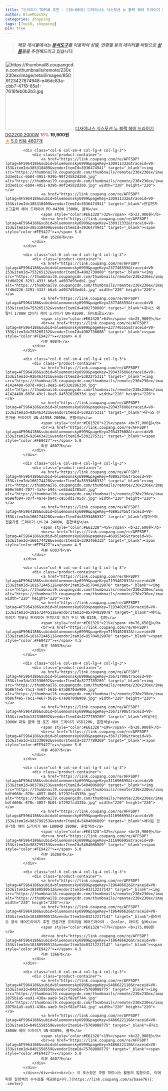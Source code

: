 ```yaml
---
title: "드라이기 TOP10 추천 - [10~60대] 디자이너스 식스모션 뉴 블랙 헤어 드라이기 DG2200 2000W"
author: BlueMoonSky
categories: shopping
tags: [Top10, shopping]
pin: true
---
```


> ##### 해당 게시물에서는 [**분석도구**](https://itemscout.io/)를 이용하여 **성별**, **연령별** 등의 데이터를 바탕으로 [**상품**](https://link.coupang.com/a/baae76)들을 추천해드리고 있습니다.
<div class="container"><div class="row">
            <div class="col-6 col-sm-4 col-lg-4 col-lg-3">
                <div class="product-container">
                    <a href="https://link.coupang.com/re/AFFSDP?lptag=AF5964186&subid=bluemoonsky6999&pageKey=6700120405&traceid=V0-153&itemId=15515982566&vendorItemId=82735232467" target="_blank"><img src="https://thumbnail8.coupangcdn.com/thumbnails/remote/230x230ex/image/retail/images/8509123427874948-e46dc83a-cbb7-47f8-85a1-7616feb0b2b3.jpg" alt="https://thumbnail8.coupangcdn.com/thumbnails/remote/230x230ex/image/retail/images/8509123427874948-e46dc83a-cbb7-47f8-85a1-7616feb0b2b3.jpg" width="220" height="220"></a>
                    <a href="https://link.coupang.com/re/AFFSDP?lptag=AF5964186&subid=bluemoonsky6999&pageKey=6700120405&traceid=V0-153&itemId=15515982566&vendorItemId=82735232467" target="_blank">디자이너스 식스모션 뉴 블랙 헤어 드라이기 DG2200 2000W</a>
                    <span style="color:#E61328">18%</span> <b>19,900원</b>
                    <br><a href="https://link.coupang.com/re/AFFSDP?lptag=AF5964186&subid=bluemoonsky6999&pageKey=6700120405&traceid=V0-153&itemId=15515982566&vendorItemId=82735232467" target="_blank"><span style="color:#FE9427">★</span> 5.0
                    리뷰 4607개</a>
                </div>
            </div>
            
            <div class="col-6 col-sm-4 col-lg-4 col-lg-3">
                <div class="product-container">
                    <a href="https://link.coupang.com/re/AFFSDP?lptag=AF5964186&subid=bluemoonsky6999&pageKey=130911332&traceid=V0-153&itemId=385318409&vendorItemId=3936474941" target="_blank"><img src="https://thumbnail9.coupangcdn.com/thumbnails/remote/230x230ex/image/retail/images/4281664777321332-2d3ed1cc-6b04-4951-939b-90f24582d2b0.jpg" alt="https://thumbnail9.coupangcdn.com/thumbnails/remote/230x230ex/image/retail/images/4281664777321332-2d3ed1cc-6b04-4951-939b-90f24582d2b0.jpg" width="220" height="220"></a>
                    <a href="https://link.coupang.com/re/AFFSDP?lptag=AF5964186&subid=bluemoonsky6999&pageKey=130911332&traceid=V0-153&itemId=385318409&vendorItemId=3936474941" target="_blank">한일전자 초고출력 헤어 드라이어 PD-H4300 2300W, 블랙</a>
                    <span style="color:#E61328">32%</span> <b>23,900원</b>
                    <br><a href="https://link.coupang.com/re/AFFSDP?lptag=AF5964186&subid=bluemoonsky6999&pageKey=130911332&traceid=V0-153&itemId=385318409&vendorItemId=3936474941" target="_blank"><span style="color:#FE9427">★</span> 5.0
                    리뷰 16268개</a>
                </div>
            </div>
            
            <div class="col-6 col-sm-4 col-lg-4 col-lg-3">
                <div class="product-container">
                    <a href="https://link.coupang.com/re/AFFSDP?lptag=AF5964186&subid=bluemoonsky6999&pageKey=237746555&traceid=V0-153&itemId=753265132&vendorItemId=4902730008" target="_blank"><img src="https://thumbnail9.coupangcdn.com/thumbnails/remote/230x230ex/image/retail/images/8835214994474320-ffd6d226-3291-433f-b6a5-ad037d93edb1.jpg" alt="https://thumbnail9.coupangcdn.com/thumbnails/remote/230x230ex/image/retail/images/8835214994474320-ffd6d226-3291-433f-b6a5-ad037d93edb1.jpg" width="220" height="220"></a>
                    <a href="https://link.coupang.com/re/AFFSDP?lptag=AF5964186&subid=bluemoonsky6999&pageKey=237746555&traceid=V0-153&itemId=753265132&vendorItemId=4902730008" target="_blank">유닉스 메탈티 1700W 접이식 헤어 드라이기 UN-A1690, 화이트골드</a>
                    <span style="color:#E61328">64%</span> <b>25,900원</b>
                    <br><a href="https://link.coupang.com/re/AFFSDP?lptag=AF5964186&subid=bluemoonsky6999&pageKey=237746555&traceid=V0-153&itemId=753265132&vendorItemId=4902730008" target="_blank"><span style="color:#FE9427">★</span> 4.0
                    리뷰 908개</a>
                </div>
            </div>
            
            <div class="col-6 col-sm-4 col-lg-4 col-lg-3">
                <div class="product-container">
                    <a href="https://link.coupang.com/re/AFFSDP?lptag=AF5964186&subid=bluemoonsky6999&pageKey=293437608&traceid=V0-153&itemId=926463421&vendorItemId=5302275311" target="_blank"><img src="https://thumbnail6.coupangcdn.com/thumbnails/remote/230x230ex/image/retail/images/8846017794185854-41424480-607d-49c1-8ea5-84532028633d.jpg" alt="https://thumbnail6.coupangcdn.com/thumbnails/remote/230x230ex/image/retail/images/8846017794185854-41424480-607d-49c1-8ea5-84532028633d.jpg" width="220" height="220"></a>
                    <a href="https://link.coupang.com/re/AFFSDP?lptag=AF5964186&subid=bluemoonsky6999&pageKey=293437608&traceid=V0-153&itemId=926463421&vendorItemId=5302275311" target="_blank">유닉스 전문가용 드라이기 UN-A1958 2000W, 혼합색상</a>
                    <span style="color:#E61328">21%</span> <b>37,000원</b>
                    <br><a href="https://link.coupang.com/re/AFFSDP?lptag=AF5964186&subid=bluemoonsky6999&pageKey=293437608&traceid=V0-153&itemId=926463421&vendorItemId=5302275311" target="_blank"><span style="color:#FE9427">★</span> 5.0
                    리뷰 4607개</a>
                </div>
            </div>
            
            <div class="col-6 col-sm-4 col-lg-4 col-lg-3">
                <div class="product-container">
                    <a href="https://link.coupang.com/re/AFFSDP?lptag=AF5964186&subid=bluemoonsky6999&pageKey=46895345&traceid=V0-153&itemId=166174428&vendorItemId=3393466332" target="_blank"><img src="https://thumbnail6.coupangcdn.com/thumbnails/remote/230x230ex/image/retail/images/9009302666535668-869ef694-707f-4a7e-b94c-ce55dd1705d7.jpg" alt="https://thumbnail6.coupangcdn.com/thumbnails/remote/230x230ex/image/retail/images/9009302666535668-869ef694-707f-4a7e-b94c-ce55dd1705d7.jpg" width="220" height="220"></a>
                    <a href="https://link.coupang.com/re/AFFSDP?lptag=AF5964186&subid=bluemoonsky6999&pageKey=46895345&traceid=V0-153&itemId=166174428&vendorItemId=3393466332" target="_blank">엘마스터 전문가용 드라이기 LM-24 2400W, 혼합색상</a>
                    <span style="color:#E61328">45%</span> <b>23,600원</b>
                    <br><a href="https://link.coupang.com/re/AFFSDP?lptag=AF5964186&subid=bluemoonsky6999&pageKey=46895345&traceid=V0-153&itemId=166174428&vendorItemId=3393466332" target="_blank"><span style="color:#FE9427">★</span> 4.5
                    리뷰 6083개</a>
                </div>
            </div>
            
            <div class="col-6 col-sm-4 col-lg-4 col-lg-3">
                <div class="product-container">
                    <a href="https://link.coupang.com/re/AFFSDP?lptag=AF5964186&subid=bluemoonsky6999&pageKey=7193402032&traceid=V0-153&itemId=18167244511&vendorItemId=85704029078" target="_blank"><img src="https://thumbnail9.coupangcdn.com/thumbnails/remote/230x230ex/image/vendor_inventory/ed79/d162bc709100b023ea59f5d7e47d54eabda7d0eeeb85eb4d5edd346cc168.png" alt="https://thumbnail9.coupangcdn.com/thumbnails/remote/230x230ex/image/vendor_inventory/ed79/d162bc709100b023ea59f5d7e47d54eabda7d0eeeb85eb4d5edd346cc168.png" width="220" height="220"></a>
                    <a href="https://link.coupang.com/re/AFFSDP?lptag=AF5964186&subid=bluemoonsky6999&pageKey=7193402032&traceid=V0-153&itemId=18167244511&vendorItemId=85704029078" target="_blank">헤어드라이기 미용실 드라이어 두피보호 아기 두보 YB-8120, 검정</a>
                    <span style="color:#E61328">21%</span> <b>76,650원</b>
                    <br><a href="https://link.coupang.com/re/AFFSDP?lptag=AF5964186&subid=bluemoonsky6999&pageKey=7193402032&traceid=V0-153&itemId=18167244511&vendorItemId=85704029078" target="_blank"><span style="color:#FE9427">★</span> 4.5
                    리뷰 1003개</a>
                </div>
            </div>
            
            <div class="col-6 col-sm-4 col-lg-4 col-lg-3">
                <div class="product-container">
                    <a href="https://link.coupang.com/re/AFFSDP?lptag=AF5964186&subid=bluemoonsky6999&pageKey=35671790&traceid=V0-153&itemId=132330692&vendorItemId=3277789269" target="_blank"><img src="https://thumbnail6.coupangcdn.com/thumbnails/remote/230x230ex/image/retail/images/9001769188133563-0b86f4e5-7ac1-4e67-b616-67a0870de909.jpg" alt="https://thumbnail6.coupangcdn.com/thumbnails/remote/230x230ex/image/retail/images/9001769188133563-0b86f4e5-7ac1-4e67-b616-67a0870de909.jpg" width="220" height="220"></a>
                    <a href="https://link.coupang.com/re/AFFSDP?lptag=AF5964186&subid=bluemoonsky6999&pageKey=35671790&traceid=V0-153&itemId=132330692&vendorItemId=3277789269" target="_blank">비달사순 2000W 파워 블랙 앤 로즈 헤어 드라이기 VSD120K, 혼합색상</a>
                    <span style="color:#E61328">19%</span> <b>20,900원</b>
                    <br><a href="https://link.coupang.com/re/AFFSDP?lptag=AF5964186&subid=bluemoonsky6999&pageKey=35671790&traceid=V0-153&itemId=132330692&vendorItemId=3277789269" target="_blank"><span style="color:#FE9427">★</span> 5.0
                    리뷰 4607개</a>
                </div>
            </div>
            
            <div class="col-6 col-sm-4 col-lg-4 col-lg-3">
                <div class="product-container">
                    <a href="https://link.coupang.com/re/AFFSDP?lptag=AF5964186&subid=bluemoonsky6999&pageKey=311696695&traceid=V0-153&itemId=983799253&vendorItemId=5404006809" target="_blank"><img src="https://thumbnail9.coupangcdn.com/thumbnails/remote/230x230ex/image/retail/images/1934922390278959-bdfd660c-878c-4057-8b01-b7292fcd335b.jpg" alt="https://thumbnail9.coupangcdn.com/thumbnails/remote/230x230ex/image/retail/images/1934922390278959-bdfd660c-878c-4057-8b01-b7292fcd335b.jpg" width="220" height="220"></a>
                    <a href="https://link.coupang.com/re/AFFSDP?lptag=AF5964186&subid=bluemoonsky6999&pageKey=311696695&traceid=V0-153&itemId=983799253&vendorItemId=5404006809" target="_blank">에이든 전문가용 헤어 드라이기 WA-1800HD 1800W, 혼합색상</a>
                    <span style="color:#E61328">32%</span> <b>15,900원</b>
                    <br><a href="https://link.coupang.com/re/AFFSDP?lptag=AF5964186&subid=bluemoonsky6999&pageKey=311696695&traceid=V0-153&itemId=983799253&vendorItemId=5404006809" target="_blank"><span style="color:#FE9427">★</span> 5.0
                    리뷰 16268개</a>
                </div>
            </div>
            
            <div class="col-6 col-sm-4 col-lg-4 col-lg-3">
                <div class="product-container">
                    <a href="https://link.coupang.com/re/AFFSDP?lptag=AF5964186&subid=bluemoonsky6999&pageKey=7196486626&traceid=V0-153&itemId=18180590512&vendorItemId=83212217142" target="_blank"><img src="https://thumbnail8.coupangcdn.com/thumbnails/remote/230x230ex/image/vendor_inventory/4f0c/32c83d49e6ca909f796413f366995c88e73b07cc9274d9be066d2a457ae1.jpg" alt="https://thumbnail8.coupangcdn.com/thumbnails/remote/230x230ex/image/vendor_inventory/4f0c/32c83d49e6ca909f796413f366995c88e73b07cc9274d9be066d2a457ae1.jpg" width="220" height="220"></a>
                    <a href="https://link.coupang.com/re/AFFSDP?lptag=AF5964186&subid=bluemoonsky6999&pageKey=7196486626&traceid=V0-153&itemId=18180590512&vendorItemId=83212217142" target="_blank">클리비오 광속 헤어드라이기 추천 전문가용 프리미엄 헤어드라이어 - 2color, 라이트 실버</a>
                    <span style="color:#E61328">77%</span> <b>175,000원</b>
                    <br><a href="https://link.coupang.com/re/AFFSDP?lptag=AF5964186&subid=bluemoonsky6999&pageKey=7196486626&traceid=V0-153&itemId=18180590512&vendorItemId=83212217142" target="_blank"><span style="color:#FE9427">★</span> 4.5
                    리뷰 1366개</a>
                </div>
            </div>
            
            <div class="col-6 col-sm-4 col-lg-4 col-lg-3">
                <div class="product-container">
                    <a href="https://link.coupang.com/re/AFFSDP?lptag=AF5964186&subid=bluemoonsky6999&pageKey=5486622110&traceid=V0-153&itemId=8481558559&vendorItemId=75769088775" target="_blank"><img src="https://thumbnail9.coupangcdn.com/thumbnails/remote/230x230ex/image/retail/images/8501660575465738-2075b1a5-ea91-430a-aae9-5e2cf82ef744.jpg" alt="https://thumbnail9.coupangcdn.com/thumbnails/remote/230x230ex/image/retail/images/8501660575465738-2075b1a5-ea91-430a-aae9-5e2cf82ef744.jpg" width="220" height="220"></a>
                    <a href="https://link.coupang.com/re/AFFSDP?lptag=AF5964186&subid=bluemoonsky6999&pageKey=5486622110&traceid=V0-153&itemId=8481558559&vendorItemId=75769088775" target="_blank">유닉스 1800W 헤어 드라이기 UN-B3096, 블랙</a>
                    <span style="color:#E61328">19%</span> <b>22,900원</b>
                    <br><a href="https://link.coupang.com/re/AFFSDP?lptag=AF5964186&subid=bluemoonsky6999&pageKey=5486622110&traceid=V0-153&itemId=8481558559&vendorItemId=75769088775" target="_blank"><span style="color:#FE9427">★</span> 5.0
                    리뷰 4607개</a>
                </div>
            </div>
            </div></div><br><br>[👉 이 포스팅은 쿠팡 파트너스 활동의 일환으로, 이에 따른 일정액의 수수료를 제공받습니다.](https://link.coupang.com/a/baae76){: .center}